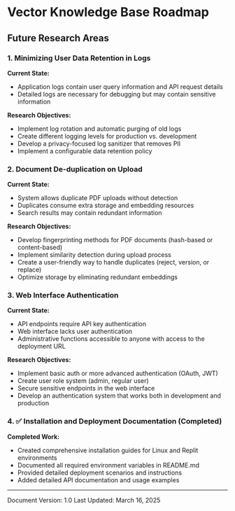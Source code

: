 # Vector Knowledge Base Roadmap

## Future Research Areas

### 1. Minimizing User Data Retention in Logs

**Current State:**
- Application logs contain user query information and API request details
- Detailed logs are necessary for debugging but may contain sensitive information

**Research Objectives:**
- Implement log rotation and automatic purging of old logs
- Create different logging levels for production vs. development
- Develop a privacy-focused log sanitizer that removes PII
- Implement a configurable data retention policy

### 2. Document De-duplication on Upload

**Current State:**
- System allows duplicate PDF uploads without detection
- Duplicates consume extra storage and embedding resources
- Search results may contain redundant information

**Research Objectives:**
- Develop fingerprinting methods for PDF documents (hash-based or content-based)
- Implement similarity detection during upload process
- Create a user-friendly way to handle duplicates (reject, version, or replace)
- Optimize storage by eliminating redundant embeddings

### 3. Web Interface Authentication

**Current State:**
- API endpoints require API key authentication
- Web interface lacks user authentication
- Administrative functions accessible to anyone with access to the deployment URL

**Research Objectives:**
- Implement basic auth or more advanced authentication (OAuth, JWT)
- Create user role system (admin, regular user)
- Secure sensitive endpoints in the web interface
- Develop an authentication system that works both in development and production

### 4. ✅ Installation and Deployment Documentation (Completed)

**Completed Work:**
- Created comprehensive installation guides for Linux and Replit environments
- Documented all required environment variables in README.md
- Provided detailed deployment scenarios and instructions
- Added detailed API documentation and usage examples

---

Document Version: 1.0
Last Updated: March 16, 2025